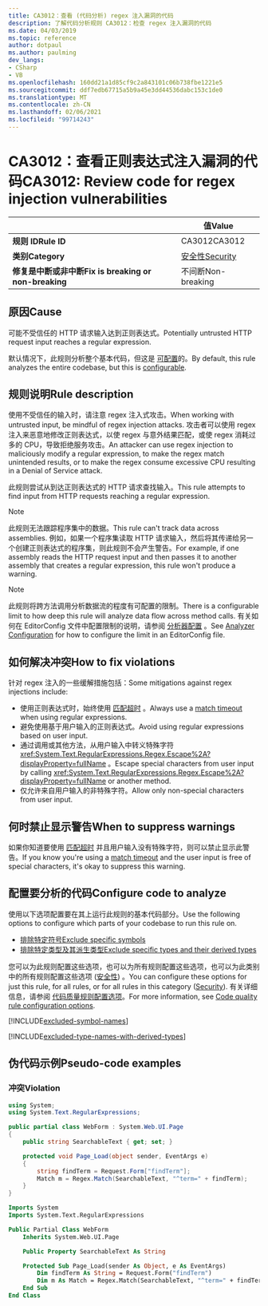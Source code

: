 ```yaml
---
title: CA3012：查看 (代码分析) regex 注入漏洞的代码
description: 了解代码分析规则 CA3012：检查 regex 注入漏洞的代码
ms.date: 04/03/2019
ms.topic: reference
author: dotpaul
ms.author: paulming
dev_langs:
- CSharp
- VB
ms.openlocfilehash: 160dd21a1d85cf9c2a843101c06b738fbe1221e5
ms.sourcegitcommit: ddf7edb67715a5b9a45e3dd44536dabc153c1de0
ms.translationtype: MT
ms.contentlocale: zh-CN
ms.lasthandoff: 02/06/2021
ms.locfileid: "99714243"
---
```

# <a name="ca3012-review-code-for-regex-injection-vulnerabilities"></a><span data-ttu-id="7de4b-103">CA3012：查看正则表达式注入漏洞的代码</span><span class="sxs-lookup"><span data-stu-id="7de4b-103">CA3012: Review code for regex injection vulnerabilities</span></span>

| | <span data-ttu-id="7de4b-104">值</span><span class="sxs-lookup"><span data-stu-id="7de4b-104">Value</span></span> |
|-|-|
| <span data-ttu-id="7de4b-105">**规则 ID**</span><span class="sxs-lookup"><span data-stu-id="7de4b-105">**Rule ID**</span></span> |<span data-ttu-id="7de4b-106">CA3012</span><span class="sxs-lookup"><span data-stu-id="7de4b-106">CA3012</span></span>|
| <span data-ttu-id="7de4b-107">**类别**</span><span class="sxs-lookup"><span data-stu-id="7de4b-107">**Category**</span></span> |[<span data-ttu-id="7de4b-108">安全性</span><span class="sxs-lookup"><span data-stu-id="7de4b-108">Security</span></span>](security-warnings.md)|
| <span data-ttu-id="7de4b-109">**修复是中断或非中断**</span><span class="sxs-lookup"><span data-stu-id="7de4b-109">**Fix is breaking or non-breaking**</span></span> |<span data-ttu-id="7de4b-110">不间断</span><span class="sxs-lookup"><span data-stu-id="7de4b-110">Non-breaking</span></span>|

## <a name="cause"></a><span data-ttu-id="7de4b-111">原因</span><span class="sxs-lookup"><span data-stu-id="7de4b-111">Cause</span></span>

<span data-ttu-id="7de4b-112">可能不受信任的 HTTP 请求输入达到正则表达式。</span><span class="sxs-lookup"><span data-stu-id="7de4b-112">Potentially untrusted HTTP request input reaches a regular expression.</span></span>

<span data-ttu-id="7de4b-113">默认情况下，此规则分析整个基本代码，但这是 [可配置](#configure-code-to-analyze)的。</span><span class="sxs-lookup"><span data-stu-id="7de4b-113">By default, this rule analyzes the entire codebase, but this is [configurable](#configure-code-to-analyze).</span></span>

## <a name="rule-description"></a><span data-ttu-id="7de4b-114">规则说明</span><span class="sxs-lookup"><span data-stu-id="7de4b-114">Rule description</span></span>

<span data-ttu-id="7de4b-115">使用不受信任的输入时，请注意 regex 注入式攻击。</span><span class="sxs-lookup"><span data-stu-id="7de4b-115">When working with untrusted input, be mindful of regex injection attacks.</span></span> <span data-ttu-id="7de4b-116">攻击者可以使用 regex 注入来恶意地修改正则表达式，以使 regex 与意外结果匹配，或使 regex 消耗过多的 CPU，导致拒绝服务攻击。</span><span class="sxs-lookup"><span data-stu-id="7de4b-116">An attacker can use regex injection to maliciously modify a regular expression, to make the regex match unintended results, or to make the regex consume excessive CPU resulting in a Denial of Service attack.</span></span>

<span data-ttu-id="7de4b-117">此规则尝试从到达正则表达式的 HTTP 请求查找输入。</span><span class="sxs-lookup"><span data-stu-id="7de4b-117">This rule attempts to find input from HTTP requests reaching a regular expression.</span></span>

> [!NOTE]
> <span data-ttu-id="7de4b-118">此规则无法跟踪程序集中的数据。</span><span class="sxs-lookup"><span data-stu-id="7de4b-118">This rule can't track data across assemblies.</span></span> <span data-ttu-id="7de4b-119">例如，如果一个程序集读取 HTTP 请求输入，然后将其传递给另一个创建正则表达式的程序集，则此规则不会产生警告。</span><span class="sxs-lookup"><span data-stu-id="7de4b-119">For example, if one assembly reads the HTTP request input and then passes it to another assembly that creates a regular expression, this rule won't produce a warning.</span></span>

> [!NOTE]
> <span data-ttu-id="7de4b-120">此规则将跨方法调用分析数据流的程度有可配置的限制。</span><span class="sxs-lookup"><span data-stu-id="7de4b-120">There is a configurable limit to how deep this rule will analyze data flow across method calls.</span></span> <span data-ttu-id="7de4b-121">有关如何在 EditorConfig 文件中配置限制的说明，请参阅 [分析器配置](https://github.com/dotnet/roslyn-analyzers/blob/master/docs/Analyzer%20Configuration.md#dataflow-analysis) 。</span><span class="sxs-lookup"><span data-stu-id="7de4b-121">See [Analyzer Configuration](https://github.com/dotnet/roslyn-analyzers/blob/master/docs/Analyzer%20Configuration.md#dataflow-analysis) for how to configure the limit in an EditorConfig file.</span></span>

## <a name="how-to-fix-violations"></a><span data-ttu-id="7de4b-122">如何解决冲突</span><span class="sxs-lookup"><span data-stu-id="7de4b-122">How to fix violations</span></span>

<span data-ttu-id="7de4b-123">针对 regex 注入的一些缓解措施包括：</span><span class="sxs-lookup"><span data-stu-id="7de4b-123">Some mitigations against regex injections include:</span></span>

- <span data-ttu-id="7de4b-124">使用正则表达式时，始终使用 [匹配超时](../../../standard/base-types/best-practices.md#use-time-out-values) 。</span><span class="sxs-lookup"><span data-stu-id="7de4b-124">Always use a [match timeout](../../../standard/base-types/best-practices.md#use-time-out-values) when using regular expressions.</span></span>
- <span data-ttu-id="7de4b-125">避免使用基于用户输入的正则表达式。</span><span class="sxs-lookup"><span data-stu-id="7de4b-125">Avoid using regular expressions based on user input.</span></span>
- <span data-ttu-id="7de4b-126">通过调用或其他方法，从用户输入中转义特殊字符 <xref:System.Text.RegularExpressions.Regex.Escape%2A?displayProperty=fullName> 。</span><span class="sxs-lookup"><span data-stu-id="7de4b-126">Escape special characters from user input by calling <xref:System.Text.RegularExpressions.Regex.Escape%2A?displayProperty=fullName> or another method.</span></span>
- <span data-ttu-id="7de4b-127">仅允许来自用户输入的非特殊字符。</span><span class="sxs-lookup"><span data-stu-id="7de4b-127">Allow only non-special characters from user input.</span></span>

## <a name="when-to-suppress-warnings"></a><span data-ttu-id="7de4b-128">何时禁止显示警告</span><span class="sxs-lookup"><span data-stu-id="7de4b-128">When to suppress warnings</span></span>

<span data-ttu-id="7de4b-129">如果你知道要使用 [匹配超时](../../../standard/base-types/best-practices.md#use-time-out-values) 并且用户输入没有特殊字符，则可以禁止显示此警告。</span><span class="sxs-lookup"><span data-stu-id="7de4b-129">If you know you're using a [match timeout](../../../standard/base-types/best-practices.md#use-time-out-values) and the user input is free of special characters, it's okay to suppress this warning.</span></span>

## <a name="configure-code-to-analyze"></a><span data-ttu-id="7de4b-130">配置要分析的代码</span><span class="sxs-lookup"><span data-stu-id="7de4b-130">Configure code to analyze</span></span>

<span data-ttu-id="7de4b-131">使用以下选项配置要在其上运行此规则的基本代码部分。</span><span class="sxs-lookup"><span data-stu-id="7de4b-131">Use the following options to configure which parts of your codebase to run this rule on.</span></span>

- [<span data-ttu-id="7de4b-132">排除特定符号</span><span class="sxs-lookup"><span data-stu-id="7de4b-132">Exclude specific symbols</span></span>](#exclude-specific-symbols)
- [<span data-ttu-id="7de4b-133">排除特定类型及其派生类型</span><span class="sxs-lookup"><span data-stu-id="7de4b-133">Exclude specific types and their derived types</span></span>](#exclude-specific-types-and-their-derived-types)

<span data-ttu-id="7de4b-134">您可以为此规则配置这些选项，也可以为所有规则配置这些选项，也可以为此类别中的所有规则配置这些选项 ([安全性](security-warnings.md)) 。</span><span class="sxs-lookup"><span data-stu-id="7de4b-134">You can configure these options for just this rule, for all rules, or for all rules in this category ([Security](security-warnings.md)).</span></span> <span data-ttu-id="7de4b-135">有关详细信息，请参阅 [代码质量规则配置选项](../code-quality-rule-options.md)。</span><span class="sxs-lookup"><span data-stu-id="7de4b-135">For more information, see [Code quality rule configuration options](../code-quality-rule-options.md).</span></span>

[!INCLUDE[excluded-symbol-names](~/includes/code-analysis/excluded-symbol-names.md)]

[!INCLUDE[excluded-type-names-with-derived-types](~/includes/code-analysis/excluded-type-names-with-derived-types.md)]

## <a name="pseudo-code-examples"></a><span data-ttu-id="7de4b-136">伪代码示例</span><span class="sxs-lookup"><span data-stu-id="7de4b-136">Pseudo-code examples</span></span>

### <a name="violation"></a><span data-ttu-id="7de4b-137">冲突</span><span class="sxs-lookup"><span data-stu-id="7de4b-137">Violation</span></span>

```csharp
using System;
using System.Text.RegularExpressions;

public partial class WebForm : System.Web.UI.Page
{
    public string SearchableText { get; set; }

    protected void Page_Load(object sender, EventArgs e)
    {
        string findTerm = Request.Form["findTerm"];
        Match m = Regex.Match(SearchableText, "^term=" + findTerm);
    }
}
```

```vb
Imports System
Imports System.Text.RegularExpressions

Public Partial Class WebForm
    Inherits System.Web.UI.Page

    Public Property SearchableText As String

    Protected Sub Page_Load(sender As Object, e As EventArgs)
        Dim findTerm As String = Request.Form("findTerm")
        Dim m As Match = Regex.Match(SearchableText, "^term=" + findTerm)
    End Sub
End Class
```
